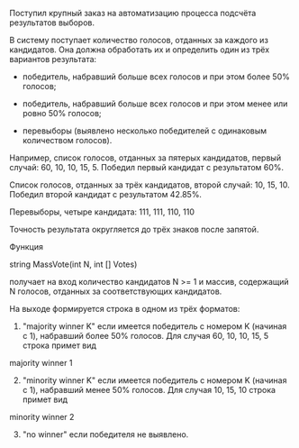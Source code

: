  Поступил крупный заказ на автоматизацию процесса подсчёта результатов выборов.

В систему поступает количество голосов, отданных за каждого из кандидатов. Она должна обработать их и определить один из трёх вариантов результата:

- победитель, набравший больше всех голосов и при этом более 50% голосов;

- победитель, набравший больше всех голосов и при этом менее или ровно 50% голосов;

- перевыборы (выявлено несколько победителей с одинаковым количеством голосов).

Например, список голосов, отданных за пятерых кандидатов, первый случай:
60, 10, 10, 15, 5. Победил первый кандидат с результатом 60%.

Cписок голосов, отданных за трёх кандидатов, второй случай:
10, 15, 10. Победил второй кандидат с результатом 42.85%.

Перевыборы, четыре кандидата: 111, 111, 110, 110

Точность результата округляется до трёх знаков после запятой.

Функция

string MassVote(int N, int [] Votes)

получает на вход количество кандидатов N >= 1 и массив, содержащий N голосов, отданных за соответствующих кандидатов.

На выходе формируется строка в одном из трёх форматов:

1) "majority winner K" если имеется победитель с номером K (начиная с 1), набравший более 50% голосов. Для случая 60, 10, 10, 15, 5 строка примет вид

majority winner 1

2) "minority winner K" если имеется победитель с номером K (начиная с 1), набравший менее 50% голосов. Для случая 10, 15, 10 строка примет вид

minority winner 2

3) "no winner" если победителя не выявлено. 
